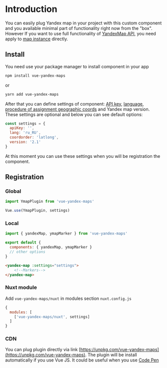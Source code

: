 # Introduction

You can easily plug Yandex map in your project with this custom component and you available minimal part of functionality right now from the "box". However If you want to use full functionality of [YandexMap API](https://tech.yandex.ru/maps/doc/jsapi/2.1/quick-start/index-docpage/), you need apply to [map instance](https://tech.yandex.ru/maps/doc/jsapi/2.1/quick-start/index-docpage/) directly.
 

##  Install

You need use your package manager to install component in your app

```Bash
npm install vue-yandex-maps
```
or
```Bash
yarn add vue-yandex-maps
```

After that you can define settings of component:
 [API key](https://tech.yandex.ru/maps/doc/jsapi/2.1/dg/concepts/load-docpage/), [language](https://tech.yandex.ru/maps/doc/jsapi/2.1/dg/concepts/localization-docpage/), [procedure of assignment geographic coords](https://tech.yandex.ru/maps/jsapi/doc/2.1/dg/concepts/load-docpage/#load__coordorder) and Yandex map version. These settings are optional and below you can see default options:

```JavaScript
const settings = {
  apiKey: '',
  lang: 'ru_RU',
  coordorder: 'latlong',
  version: '2.1'
}
```

At this moment you can use these settings when you will be registration the component.

## Registration

### Global
```JavaScript
import YmapPlugin from 'vue-yandex-maps'

Vue.use(YmapPlugin, settings)
```

### Local

```JavaScript
import { yandexMap, ymapMarker } from 'vue-yandex-maps'

export default {
  components: { yandexMap, ymapMarker }
  // other options
}

```
```HTML
<yandex-map :settings="settings">
    <!--Markers-->
</yandex-map>
```

### Nuxt module

Add `vue-yandex-maps/nuxt` in modules section `nuxt.config.js`

```JavaScript
{
  modules: [
    ['vue-yandex-maps/nuxt', settings]
  ]
}
```

### CDN

You can plug plugin directly via link [https://unpkg.com/vue-yandex-maps](https://unpkg.com/vue-yandex-maps). The plugin will be install automatically if you use Vue JS. It could be useful when you use [Code Pen](https://codepen.io/PNKBizz/pen/WMRwyM)
